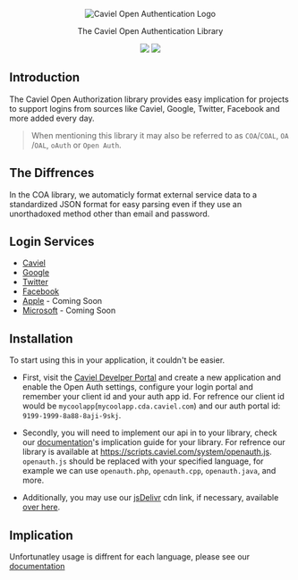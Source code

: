 <p align="center"><img src="https://i.imgur.com/FsA0f6I.png" title="Caviel Open Authentication Logo"></p>
<p align="center">The Caviel Open Authentication Library</p>

<p align="center">
<img src="https://badge.fury.io/gh/caviel%2FOpenAuth.svg">
<img src="https://travis-ci.com/caviel/OpenAuth.svg?branch=master">
</p>

## Introduction
The Caviel Open Authorization library provides easy implication for projects to support logins from sources like Caviel, Google, Twitter, Facebook and more added every day.

> When mentioning this library it may also be referred to as `COA`/`COAL`, `OA` /`OAL`, `oAuth` or `Open Auth`.

## The Diffrences
In the COA library, we automaticly format external service data to a standardized JSON format for easy parsing even if they use an unorthadoxed method other than email and password.

## Login Services
* [Caviel](https://caviel.com)
* [Google](https://google.com)
* [Twitter](https://twitter.com)
* [Facebook](https://facebook.com)
* [Apple](https://apple.com) - Coming Soon
* [Microsoft](https://microsoft.com) - Coming Soon

## Installation
To start using this in your application, it couldn't be easier.

* First, visit the [Caviel Develper Portal](https://cdp.caviel.com) and create a new application and enable the Open Auth settings, configure your login portal and remember your client id and your auth app id. For refrence our client id would be `mycoolapp`(`mycoolapp.cda.caviel.com`) and our auth portal id: `9199-1999-8a88-8aji-9skj`.

* Secondly, you will need to implement our api in to your library, check our [documentation](https://github.com/CavielApps/OpenAuth/wiki)'s implication guide for your library. For refrence our library is available at https://scripts.caviel.com/system/openauth.js. `openauth.js` should be replaced with your specified language, for example we can use `openauth.php`, `openauth.cpp`, `openauth.java`, and more.

* Additionally, you may use our [jsDelivr](https://jsdelivr.com) cdn link, if necessary, available [over here](https://cdn.jsdelivr.net/gh/CavielApps/OpenAuth/).

## Implication
Unfortunatley usage is diffrent for each language, please see our [documentation](https://github.com/CavielApps/OpenAuth/wiki)
